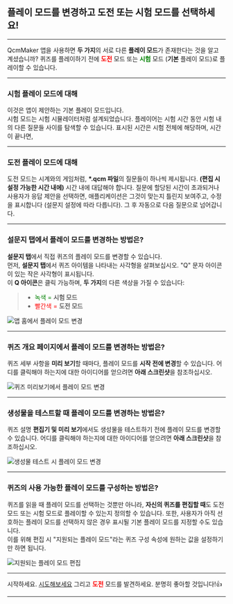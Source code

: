 ## 플레이 모드를 변경하고 도전 또는 시험 모드를 선택하세요!

---
QcmMaker 앱을 사용하면 **두 가지**의 서로 다른 **플레이 모드**가 존재한다는 것을 알고 계셨습니까? 퀴즈를 플레이하기 전에 <span style="color:red">**도전**</span> 모드 또는 <span style="color:green">**시험**</span> 모드 (**기본** 플레이 모드)로 플레이할 수 있습니다.

---
### 시험 플레이 모드에 대해
이것은 앱이 제안하는 기본 플레이 모드입니다.  
시험 모드는 시험 시뮬레이터처럼 설계되었습니다. 플레이어는 시험 시간 동안 시험 내의 다른 질문들 사이를 탐색할 수 있습니다. 표시된 시간은 시험 전체에 해당하며, 시간이 끝나면,

---

### 도전 플레이 모드에 대해
도전 모드는 시계와의 게임처럼, **\*.qcm 파일**의 질문들이 하나씩 제시됩니다. **(편집 시 설정 가능한 시간 내에)** 시간 내에 대답해야 합니다. 질문에 할당된 시간이 초과되거나 사용자가 응답 제안을 선택하면, 애플리케이션은 그것이 맞는지 틀린지 보여주고, 수정을 표시합니다 (설문지 설정에 따라 다릅니다). 그 후 자동으로 다음 질문으로 넘어갑니다.

---

### 설문지 탭에서 플레이 모드를 변경하는 방법은?
**설문지 탭**에서 직접 퀴즈의 플레이 모드를 변경할 수 있습니다.  
먼저, **설문지 탭**에서 퀴즈 아이템을 나타내는 사각형을 살펴보십시오. "Q" 문자 아이콘이 있는 작은 사각형이 표시됩니다.  
이 **Q 아이콘**은 클릭 가능하며, **두 가지**의 다른 색상을 가질 수 있습니다:

>* <span style="color:green">녹색 =</span> **시험 모드**
>* <span style="color:red">빨간색 =</span> **도전 모드**

![앱 홈에서 플레이 모드 변경][picture1]

---

### 퀴즈 개요 페이지에서 플레이 모드를 변경하는 방법은?
퀴즈 세부 사항을 **미리 보기**할 때마다, 플레이 모드를 **시작 전에 변경**할 수 있습니다. 어디를 클릭해야 하는지에 대한 아이디어를 얻으려면 **아래 스크린샷**을 참조하십시오.

![퀴즈 미리보기에서 플레이 모드 변경][picture2]

---

### 생성물을 테스트할 때 플레이 모드를 변경하는 방법은?
퀴즈 설명 **편집기 및 미리 보기**에서도 생성물을 테스트하기 전에 플레이 모드를 변경할 수 있습니다. 어디를 클릭해야 하는지에 대한 아이디어를 얻으려면 **아래 스크린샷**을 참조하십시오.

![생성물 테스트 시 플레이 모드 변경][picture3]

---

### 퀴즈의 사용 가능한 플레이 모드를 구성하는 방법은?
퀴즈를 읽을 때 플레이 모드를 선택하는 것뿐만 아니라, **자신의 퀴즈를 편집할 때**도 도전 모드 또는 시험 모드로 플레이할 수 있는지 정의할 수 있습니다. 또한, 사용자가 아직 선호하는 플레이 모드를 선택하지 않은 경우 표시될 기본 플레이 모드를 지정할 수도 있습니다.  
이를 위해 편집 시 "지원되는 플레이 모드"라는 퀴즈 구성 속성에 원하는 값을 설정하기만 하면 됩니다.

![지원되는 플레이 모드 편집][picture4]

---
시작하세요. [시도해보세요][call_to_action] 그리고 <span style="color:red">**도전**</span> 모드를 발견하세요. 분명히 좋아할 것입니다!👍

---


[picture1]: https://qcmmaker.qmakertech.com/notifications/play-modes/resources/picture1.png
[picture2]: https://qcmmaker.qmakertech.com/notifications/play-modes/resources/picture2.png
[picture3]: https://qcmmaker.qmakertech.com/notifications/play-modes/resources/picture3.png
[picture4]: https://qcmmaker.qmakertech.com/notifications/play-modes/resources/picture4.png
[call_to_action]: qcmmaker://activities/HomeActivity
[challenge_mode_details]: https://github.com/Q-maker/document-qmaker-specifications/blob/master/FAQ/apps/Android/en/challenge_mode.md
[GooglePlay]: https://play.google.com/store/apps/details?id=com.devup.qcm.maker
